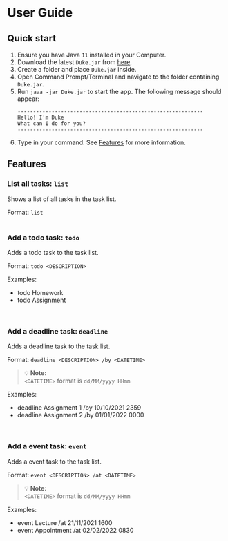 # User Guide

## Quick start
1. Ensure you have Java `11` installed in your Computer.
2. Download the latest `Duke.jar` from [here](https://github.com/leyondlee/ip/releases).
3. Create a folder and place `Duke.jar` inside.
4. Open Command Prompt/Terminal and navigate to the folder containing `Duke.jar`.
5. Run `java -jar Duke.jar` to start the app. The following message should appear:
   ```
   ------------------------------------------------------------
   Hello! I'm Duke
   What can I do for you?
   ------------------------------------------------------------
   ```
6. Type in your command. See [Features](#features) for more information.

## Features 

### List all tasks: `list`

Shows a list of all tasks in the task list.

Format: `list`
<br />
<br />

### Add a todo task: `todo`

Adds a todo task to the task list.

Format: `todo <DESCRIPTION>`

Examples:
* todo Homework
* todo Assignment
<br />

### Add a deadline task: `deadline`

Adds a deadline task to the task list.

Format: `deadline <DESCRIPTION> /by <DATETIME>`
> :bulb: **Note:**<br />
> `<DATETIME>` format is `dd/MM/yyyy HHmm`

Examples:
* deadline Assignment 1 /by 10/10/2021 2359
* deadline Assignment 2 /by 01/01/2022 0000
<br />

### Add a event task: `event`

Adds a event task to the task list.

Format: `event <DESCRIPTION> /at <DATETIME>`
> :bulb: **Note:**<br />
> `<DATETIME>` format is `dd/MM/yyyy HHmm`

Examples:
* event Lecture /at 21/11/2021 1600
* event Appointment /at 02/02/2022 0830
<br />
